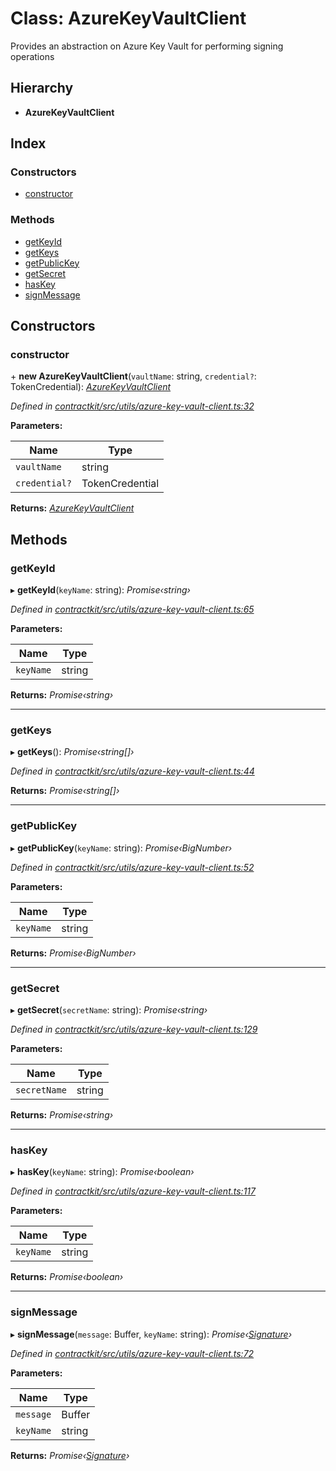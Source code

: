 # Class: AzureKeyVaultClient

Provides an abstraction on Azure Key Vault for performing signing operations

## Hierarchy

* **AzureKeyVaultClient**

## Index

### Constructors

* [constructor](_utils_azure_key_vault_client_.azurekeyvaultclient.md#constructor)

### Methods

* [getKeyId](_utils_azure_key_vault_client_.azurekeyvaultclient.md#getkeyid)
* [getKeys](_utils_azure_key_vault_client_.azurekeyvaultclient.md#getkeys)
* [getPublicKey](_utils_azure_key_vault_client_.azurekeyvaultclient.md#getpublickey)
* [getSecret](_utils_azure_key_vault_client_.azurekeyvaultclient.md#getsecret)
* [hasKey](_utils_azure_key_vault_client_.azurekeyvaultclient.md#haskey)
* [signMessage](_utils_azure_key_vault_client_.azurekeyvaultclient.md#signmessage)

## Constructors

###  constructor

\+ **new AzureKeyVaultClient**(`vaultName`: string, `credential?`: TokenCredential): *[AzureKeyVaultClient](_utils_azure_key_vault_client_.azurekeyvaultclient.md)*

*Defined in [contractkit/src/utils/azure-key-vault-client.ts:32](https://github.com/celo-org/celo-monorepo/blob/master/packages/contractkit/src/utils/azure-key-vault-client.ts#L32)*

**Parameters:**

Name | Type |
------ | ------ |
`vaultName` | string |
`credential?` | TokenCredential |

**Returns:** *[AzureKeyVaultClient](_utils_azure_key_vault_client_.azurekeyvaultclient.md)*

## Methods

###  getKeyId

▸ **getKeyId**(`keyName`: string): *Promise‹string›*

*Defined in [contractkit/src/utils/azure-key-vault-client.ts:65](https://github.com/celo-org/celo-monorepo/blob/master/packages/contractkit/src/utils/azure-key-vault-client.ts#L65)*

**Parameters:**

Name | Type |
------ | ------ |
`keyName` | string |

**Returns:** *Promise‹string›*

___

###  getKeys

▸ **getKeys**(): *Promise‹string[]›*

*Defined in [contractkit/src/utils/azure-key-vault-client.ts:44](https://github.com/celo-org/celo-monorepo/blob/master/packages/contractkit/src/utils/azure-key-vault-client.ts#L44)*

**Returns:** *Promise‹string[]›*

___

###  getPublicKey

▸ **getPublicKey**(`keyName`: string): *Promise‹BigNumber›*

*Defined in [contractkit/src/utils/azure-key-vault-client.ts:52](https://github.com/celo-org/celo-monorepo/blob/master/packages/contractkit/src/utils/azure-key-vault-client.ts#L52)*

**Parameters:**

Name | Type |
------ | ------ |
`keyName` | string |

**Returns:** *Promise‹BigNumber›*

___

###  getSecret

▸ **getSecret**(`secretName`: string): *Promise‹string›*

*Defined in [contractkit/src/utils/azure-key-vault-client.ts:129](https://github.com/celo-org/celo-monorepo/blob/master/packages/contractkit/src/utils/azure-key-vault-client.ts#L129)*

**Parameters:**

Name | Type |
------ | ------ |
`secretName` | string |

**Returns:** *Promise‹string›*

___

###  hasKey

▸ **hasKey**(`keyName`: string): *Promise‹boolean›*

*Defined in [contractkit/src/utils/azure-key-vault-client.ts:117](https://github.com/celo-org/celo-monorepo/blob/master/packages/contractkit/src/utils/azure-key-vault-client.ts#L117)*

**Parameters:**

Name | Type |
------ | ------ |
`keyName` | string |

**Returns:** *Promise‹boolean›*

___

###  signMessage

▸ **signMessage**(`message`: Buffer, `keyName`: string): *Promise‹[Signature](_utils_azure_key_vault_client_.signature.md)›*

*Defined in [contractkit/src/utils/azure-key-vault-client.ts:72](https://github.com/celo-org/celo-monorepo/blob/master/packages/contractkit/src/utils/azure-key-vault-client.ts#L72)*

**Parameters:**

Name | Type |
------ | ------ |
`message` | Buffer |
`keyName` | string |

**Returns:** *Promise‹[Signature](_utils_azure_key_vault_client_.signature.md)›*

